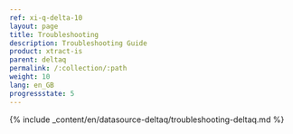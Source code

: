 ```yaml
---
ref: xi-q-delta-10
layout: page
title: Troubleshooting
description: Troubleshooting Guide
product: xtract-is
parent: deltaq
permalink: /:collection/:path
weight: 10
lang: en_GB
progressstate: 5
---
```


{% include _content/en/datasource-deltaq/troubleshooting-deltaq.md %}
